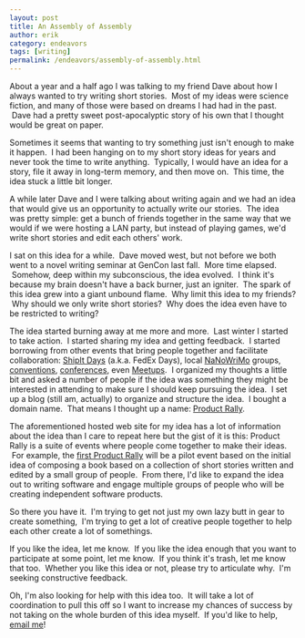 ```yaml
---
layout: post
title: An Assembly of Assembly
author: erik
category: endeavors
tags: [writing]
permalink: /endeavors/assembly-of-assembly.html
---
```


About a year and a half ago I was talking to my friend Dave about how I always wanted to try writing short stories.  Most of my ideas were science fiction, and many of those were based on dreams I had had in the past.  Dave had a pretty sweet post-apocalyptic story of his own that I thought would be great on paper.

Sometimes it seems that wanting to try something just isn't enough to make it happen.  I had been hanging on to my short story ideas for years and never took the time to write anything.  Typically, I would have an idea for a story, file it away in long-term memory, and then move on.  This time, the idea stuck a little bit longer.

A while later Dave and I were talking about writing again and we had an idea that would give us an opportunity to actually write our stories.  The idea was pretty simple: get a bunch of friends together in the same way that we would if we were hosting a LAN party, but instead of playing games, we'd write short stories and edit each others' work.

I sat on this idea for a while.  Dave moved west, but not before we both went to a novel writing seminar at GenCon last fall.  More time elapsed.  Somehow, deep within my subconscious, the idea evolved.  I think it's because my brain doesn't have a back burner, just an igniter.  The spark of this idea grew into a giant unbound flame.  Why limit this idea to my friends?  Why should we only write short stories?  Why does the idea even have to be restricted to writing?

The idea started burning away at me more and more.  Last winter I started to take action.  I started sharing my idea and getting feedback.  I started borrowing from other events that bring people together and facilitate collaboration: [ShipIt Days](http://www.atlassian.com/company/about/shipit) (a.k.a. FedEx Days), local [NaNoWriMo](http://www.nanowrimo.org/en/regions) groups, [conventions](http://www.gencon.com), [conferences](http://1devdaydetroit.com), even [Meetups](http://www.meetup.com/find/).  I organized my thoughts a little bit and asked a number of people if the idea was something they might be interested in attending to make sure I should keep pursuing the idea.  I set up a blog (still am, actually) to organize and structure the idea.  I bought a domain name.  That means I thought up a name: [Product Rally](http://productrally.com).

The aforementioned hosted web site for my idea has a lot of information about the idea than I care to repeat here but the gist of it is this: Product Rally is a suite of events where people come together to make their ideas.  For example, the [first Product Rally](http://productrally.com/category/lansing/writers/2013-pilot/) will be a pilot event based on the initial idea of composing a book based on a collection of short stories written and edited by a small group of people.  From there, I'd like to expand the idea out to writing software and engage multiple groups of people who will be creating independent software products.

So there you have it.  I'm trying to get not just my own lazy butt in gear to create something,  I'm trying to get a lot of creative people together to help each other create a lot of somethings.

If you like the idea, let me know.  If you like the idea enough that you want to participate at some point, let me know.  If you think it's trash, let me know that too.  Whether you like this idea or not, please try to articulate why.  I'm seeking constructive feedback.

Oh, I'm also looking for help with this idea too.  It will take a lot of coordination to pull this off so I want to increase my chances of success by not taking on the whole burden of this idea myself.  If you'd like to help, [email me](mailto:erik.gillespie@gmail.com)!
